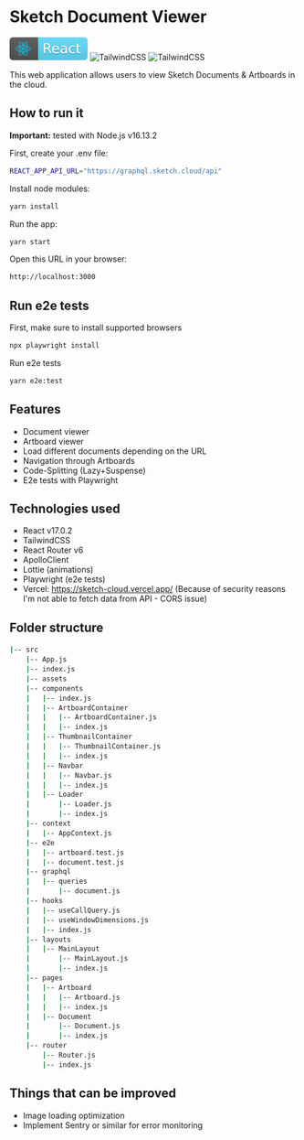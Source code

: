# Sketch Document Viewer

![React](https://github.com/aleen42/badges/raw/master/src/react.svg) ![TailwindCSS](https://badges.aleen42.com/src/tailwindcss.svg) ![TailwindCSS](https://badges.aleen42.com/src/typescript.svg)

This web application allows users to view Sketch Documents & Artboards in the cloud.

## How to run it

**Important:** tested with Node.js v16.13.2

First, create your .env file:

```sh
REACT_APP_API_URL="https://graphql.sketch.cloud/api"
```

Install node modules:

```sh
yarn install
```

Run the app:

```sh
yarn start
```

Open this URL in your browser:

```sh
http://localhost:3000
```

## Run e2e tests

First, make sure to install supported browsers

```sh
npx playwright install
```

Run e2e tests

```sh
yarn e2e:test
```

## Features

- Document viewer
- Artboard viewer
- Load different documents depending on the URL
- Navigation through Artboards
- Code-Splitting (Lazy+Suspense)
- E2e tests with Playwright

## Technologies used

- React v17.0.2
- TailwindCSS
- React Router v6
- ApolloClient
- Lottie (animations)
- Playwright (e2e tests)
- Vercel: https://sketch-cloud.vercel.app/ (Because of security reasons I'm not able to fetch data from API - CORS issue)

## Folder structure

```sh
|-- src
    |-- App.js
    |-- index.js
    |-- assets
    |-- components
    |   |-- index.js
    |   |-- ArtboardContainer
    |   |   |-- ArtboardContainer.js
    |   |   |-- index.js
    |   |-- ThumbnailContainer
    |   |   |-- ThumbnailContainer.js
    |   |   |-- index.js
    |   |-- Navbar
    |   |   |-- Navbar.js
    |   |   |-- index.js
    |   |-- Loader
    |       |-- Loader.js
    |       |-- index.js
    |-- context
    |   |-- AppContext.js
    |-- e2e
    |   |-- artboard.test.js
    |   |-- document.test.js
    |-- graphql
    |   |-- queries
    |       |-- document.js
    |-- hooks
    |   |-- useCallQuery.js
    |   |-- useWindowDimensions.js
    |   |-- index.js
    |-- layouts
    |   |-- MainLayout
    |       |-- MainLayout.js
    |       |-- index.js
    |-- pages
    |   |-- Artboard
    |   |   |-- Artboard.js
    |   |   |-- index.js
    |   |-- Document
    |       |-- Document.js
    |       |-- index.js
    |-- router
        |-- Router.js
        |-- index.js
```

## Things that can be improved

- Image loading optimization
- Implement Sentry or similar for error monitoring
